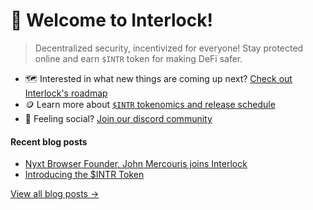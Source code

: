 # 👋 Welcome to Interlock!

> Decentralized security, incentivized for everyone! Stay protected online and earn ``$INTR`` token for making DeFi safer.

* 🗺️ Interested in what new things are coming up next? [Check out Interlock's roadmap](https://github.com/interlock-network/interlock-whitepaper#roadmap)
* 🪙 Learn more about [`$INTR` tokenomics and release schedule](https://medium.com/interlockweb3/introducing-the-ilock-token-2f91718e69b)
* 🦩 Feeling social? [Join our discord community](https://bit.ly/intldiscord)

#### Recent blog posts

- [Nyxt Browser Founder, John Mercouris joins Interlock](https://medium.com/interlockweb3/nyxt-browser-founder-john-mercouris-joins-interlock-db740ed5fdde)
- [Introducing the $INTR Token](https://medium.com/interlockweb3/introducing-the-ilock-token-2f91718e69b)

[View all blog posts &rarr;](https://interlockweb3.medium.com/x)